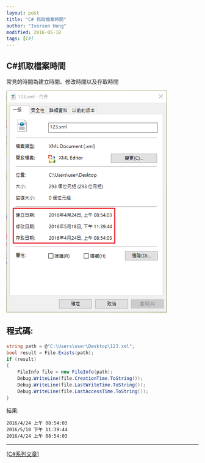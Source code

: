 ```yaml
---
layout: post
title: "C# 抓取檔案時間"
author: "Iverson Hong"
modified: 2016-05-18
tags: [C#]
---
```


## C#抓取檔案時間 ##

常見的時間為建立時間、修改時間以及存取時間

![](..\images\postImage\CSharp_File_Get_Time\001.png)

## 程式碼: ##

~~~csharp
string path = @"C:\Users\user\Desktop\123.xml";
bool result = File.Exists(path);
if (result)
{
    FileInfo file = new FileInfo(path);
    Debug.WriteLine(file.CreationTime.ToString());
    Debug.WriteLine(file.LastWriteTime.ToString());
    Debug.WriteLine(file.LastAccessTime.ToString());
}
~~~

結果:

    2016/4/24 上午 08:54:03
    2016/5/18 下午 11:39:44
    2016/4/24 上午 08:54:03
    
----------

[[C#系列文章]](http://yu-qiao-hong.github.io/tags/#C#)